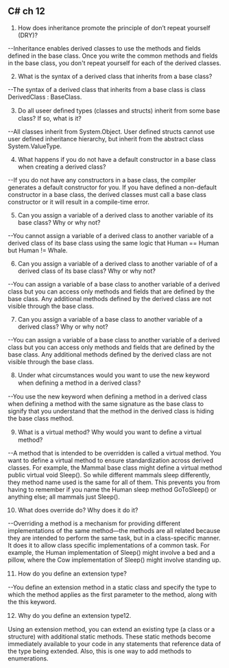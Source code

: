 C# ch 12
--
1. How does inheritance promote the principle of don’t repeat yourself (DRY)?

--Inheritance enables derived classes to use the methods and fields defined in the base class. Once you write the common methods and fields in the base class, you don't repeat yourself for each of the derived classes.

2. What is the syntax of a derived class that inherits from a base class?

--The syntax of a derived class that inherits from a base class is class DerivedClass : BaseClass. 

3. Do all useer deﬁned types (classes and structs) inherit from some base class? If so, what is it?

--All classes inherit from System.Object. User defined structs cannot use user defined inheritance hierarchy, but inherit from the abstract class System.ValueType.

4. What happens if you do not have a default constructor in a base class when creating a derived class?

--If you do not have any constructors in a base class, the compiler generates a default constructor for you. If you have defined a non-default constructor in a base class, the derived classes must call a base class constructor or it will result in a compile-time error.

5. Can you assign a variable of a derived class to another variable of its base class? Why or why not?

--You cannot assign a variable of a derived class to another variable of a derived class of its base class using the same logic that Human == Human but Human != Whale.

6. Can you assign a variable of a derived class to another variable of of a derived class of its base class? Why or why not?

--You can assign a variable of a base class to another variable of a derived class but you can access only methods and fields that are defined by the base class. Any additional methods defined by the derived class are not visible through the base class.

7. Can you assign a variable of a base class to another variable of a derived class? Why or why not?

--You can assign a variable of a base class to another variable of a derived class but you can access only methods and fields that are defined by the base class. Any additional methods defined by the derived class are not visible through the base class.

8. Under what circumstances would you want to use the new keyword when deﬁning a method in a derived class?

--You use the new keyword when defining a method in a derived class when defining a method with the same signature as the base class to signify that you understand that the method in the derived class is hiding the base class method.


9. What is a virtual method? Why would you want to deﬁne a virtual method?

--A method that is intended to be overridden is called a virtual method. You want to define a virtual method to ensure standardization across derived classes. For example, the Mammal base class might define a virtual method public virtual void Sleep(). So while different mammals sleep differently, they method name used is the same for all of them. This prevents you from having to remember if you name the Human sleep method GoToSleep() or anything else; all mammals just Sleep().

10. What does override do? Why does it do it?

--Overriding a method is a mechanism for providing different implementations of the same method—the methods are all related because they are intended to perform the same task, but in a class-specific manner. It does it to allow class specific implementations of a common task. For example, the Human implementation of Sleep() might involve a bed and a pillow, where the Cow implementation of Sleep() might involve standing up.

11. How do you deﬁne an extension type?

--You define an extension method in a static class and specify the type to which the method applies as the first parameter to the method, along with the this keyword.

12. Why do you deﬁne an extension type12.  

Using an extension method, you can extend an existing type (a class or a structure) with additional static methods. These static methods become immediately available to your code in any statements that reference data of the type being extended. Also, this is one way to add methods to enumerations.
